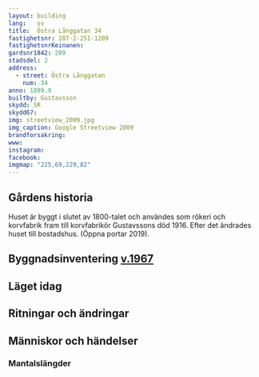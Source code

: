 ```yaml
---
layout: building
lang:   sv
title:  Östra Långgatan 34
fastighetsnr: 287-2-251-1209
fastighetsnrKeinanen:
gardsnr1842: 209
stadsdel: 2
address:
  - street: Östra Långgatan
    num: 34
anno: 1899.9
builtby: Gustavsson
skydd: SR
skydd67:
img: streetview_2009.jpg
img_caption: Google Streetview 2009
brandforsakring:
www:
instagram:
facebook:
imgmap: "225,69,229,82"
---
```


## Gårdens historia
Huset är byggt i slutet av 1800-talet och användes som rökeri och korvfabrik fram till korvfabrikör Gustavssons död 1916. Efter det ändrades huset till bostadshus. (Öppna portar 2019).

## Byggnadsinventering <a href="/sources/keinanen_karki.pdf">v.1967</a>

## Läget idag

## Ritningar och ändringar

## Människor och händelser

### Mantalslängder
